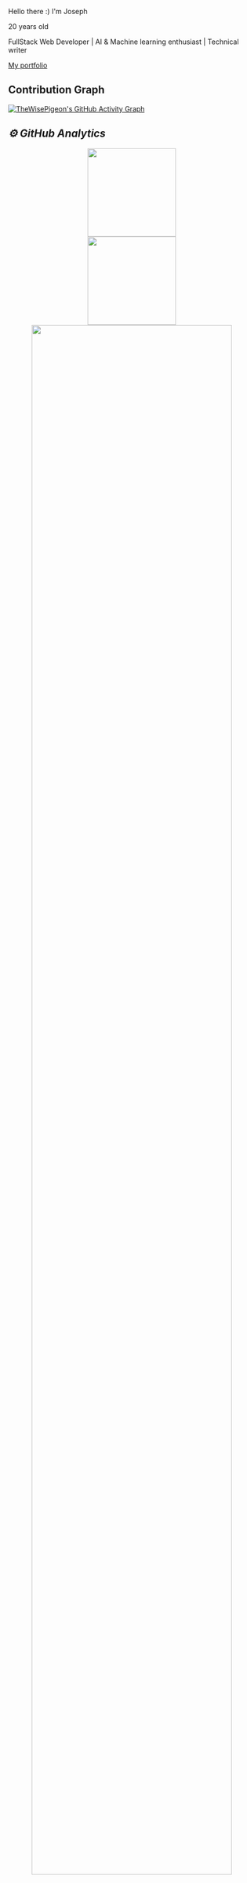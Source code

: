 Hello there :)
I'm Joseph

20 years old

FullStack Web Developer | AI & Machine learning enthusiast | Technical writer

[My portfolio](https://josephdogbevi.me)



## Contribution Graph
[![TheWisePigeon's GitHub Activity Graph](https://activity-graph.herokuapp.com/graph?username=TheWisePigeon&theme=github)](https://github.com/TheWisePigeon)
<h2><i>⚙️ GitHub Analytics</i></h2>
<p align="center">
<img height="180em" src="https://github-readme-stats.vercel.app/api?username=TheWisePigeon&show_icons=true&theme=algolia&include_all_commits=true&count_private=true"/><br/>
<img height="180em" src="https://github-readme-stats-eight-theta.vercel.app/api/top-langs/?username=TheWisePigeon&layout=compact&langs_count=8&theme=algolia" />
  
<img width="90%" src="https://github-readme-streak-stats.herokuapp.com/?user=TheWisePigeon&show_icons=true&locale=en&layout=demo&theme=merko&hide_border=true" />



----------------------------------------------------------------------------------------

<p align="left"> <a href="https://github.com/ryo-ma/github-profile-trophy"><img src="https://github-profile-trophy.vercel.app/?username=thewisepigeon" alt="thewisepigeon" /></a> </p>

<h3 align="left">Connect with me:</h3>
<p align="left">
<a href="https://twitter.com/pigeondev0_0" target="blank"><img align="center" src="https://raw.githubusercontent.com/rahuldkjain/github-profile-readme-generator/master/src/images/icons/Social/twitter.svg" alt="thewisepigeonxd" height="30" width="40" /></a>
<a href="https://discord.gg/thepisewigeon#2675" target="blank"><img align="center" src="https://raw.githubusercontent.com/rahuldkjain/github-profile-readme-generator/master/src/images/icons/Social/discord.svg" alt="thepisewigeon#2675" height="30" width="40" /></a>
</p>



